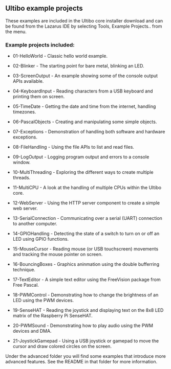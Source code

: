 ## Ultibo example projects

These examples are included in the Ultibo core installer download and can be found from the Lazarus IDE by selecting Tools, Example Projects.. from the menu.

### Example projects included:

* 01-HelloWorld - Classic hello world example.

* 02-Blinker - The starting point for bare metal, blinking an LED.

* 03-ScreenOutput - An example showing some of the console output APIs available.

* 04-KeyboardInput - Reading characters from a USB keyboard and printing them on screen.

* 05-TimeDate - Getting the date and time from the internet, handling timezones.

* 06-PascalObjects - Creating and manipulating some simple objects.

* 07-Exceptions - Demonstration of handling both software and hardware exceptions.

* 08-FileHandling - Using the file APIs to list and read files.

* 09-LogOutput - Logging program output and errors to a console window.

* 10-MultiThreading - Exploring the different ways to create multiple threads.

* 11-MultiCPU - A look at the handling of multiple CPUs within the Ultibo core.

* 12-WebServer - Using the HTTP server component to create a simple web server.

* 13-SerialConnection - Communicating over a serial (UART) connection to another computer.

* 14-GPIOHandling - Detecting the state of a switch to turn on or off an LED using GPIO functions.

* 15-MouseCursor - Reading mouse (or USB touchscreen) movements and tracking the mouse pointer on screen.

* 16-BouncingBoxes - Graphics aninmation using the double bufferring technique.

* 17-TextEditor - A simple text editor using the FreeVision package from Free Pascal.

* 18-PWMControl - Demonstrating how to change the brightness of an LED using the PWM devices.

* 19-SenseHAT - Reading the joystick and displaying text on the 8x8 LED matrix of the Raspberry Pi SenseHAT.

* 20-PWMSound - Demonstrating how to play audio using the PWM devices and DMA.

* 21-JoystickGamepad - Using a USB joystick or gamepad to move the cursor and draw colored circles on the screen.

Under the advanced folder you will find some examples that introduce more advanced features. See the README in that folder for more information.
